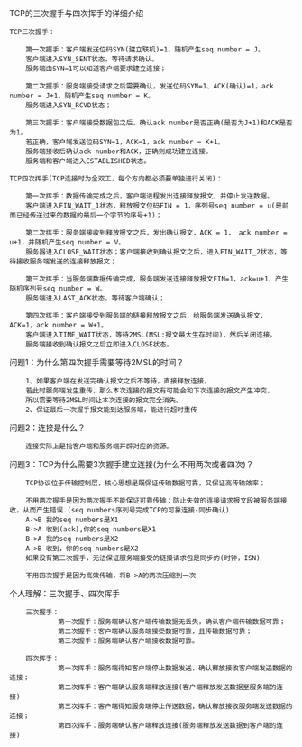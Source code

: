 TCP的三次握手与四次挥手的详细介绍
    
    TCP三次握手：

        第一次握手：客户端发送位码SYN(建立联机)=1，随机产生seq number = J。
        客户端进入SYN_SENT状态，等待请求确认。
        服务端由SYN=1可以知道客户端要求建立连接；

        第二次握手：服务端接受请求之后需要确认，发送位码SYN=1、ACK(确认)=1，ack number = J+1，随机产生seq number = K。
        服务端进入SYN_RCVD状态；

        第三次握手：客户端接受数据包之后，确认ack number是否正确(是否为J+1)和ACK是否为1。
        若正确，客户端发送位码SYN=1，ACK=1，ack number = K+1。
        服务端接收后确认ack number和ACK，正确则成功建立连接。
        服务端和客户端进入ESTABLISHED状态。

    TCP四次挥手(TCP连接时为全双工，每个方向都必须要单独进行关闭)：

        第一次挥手：数据传输完成之后，客户端进程发出连接释放报文，并停止发送数据。
        客户端进入FIN_WAIT_1状态，释放报文位码FIN = 1，序列号seq number = u(是前面已经传送过来的数据的最后一个字节的序号+1)；

        第二次挥手：服务端接收到释放报文之后，发出确认报文，ACK = 1， ack number = u+1，并随机产生seq number = V。
        服务器进入CLOSE_WAIT状态；客户端接收到确认报文之后，进入FIN_WAIT_2状态，等待接收服务端发送的连接释放报文；

        第三次挥手：当服务端数据传输完成，服务端发送连接释放报文FIN=1，ack=u+1，产生随机序列号seq number = W。
        服务端进入LAST_ACK状态，等待客户端确认；

        第四次挥手：客户端接受到服务端的链接释放报文之后，给服务端发送确认报文，ACK=1，ack number = W+1。
        客户端进入TIME_WAIT状态，等待2MSL(MSL:报文最大生存时间)，然后关闭连接。
        服务端接收到确认报文之后立即进入CLOSE状态。

问题1：为什么第四次握手需要等待2MSL的时间？

        1、如果客户端在发送完确认报文之后不等待，直接释放连接，
        若此时服务端发生重传，那么本次连接的报文有可能会和下次连接的报文产生冲突，
        所以需要等待2MSL时间让本次连接的报文完全消失。
        2、保证最后一次握手报文能到达服务端，能进行超时重传

问题2：连接是什么？

        连接实际上是指客户端和服务端开辟对应的资源。

问题3：TCP为什么需要3次握手建立连接(为什么不用两次或者四次)？

        TCP协议位于传输控制层，核心思想是既保证传输数据可靠，又保证高传输效率；

        不用两次握手是因为两次握手不能保证可靠传输：防止失效的连接请求报文段被服务端接收，从而产生错误.(seq numbers序列号完成TCP的可靠连接-同步确认)
        A->B 我的seq numbers是X1
        B->A 收到(ack),你的seq numbers是X1
        B->A 我的seq numbers是X2
        A->B 收到，你的seq numbers是X2
        如果没有第三次握手，无法保证服务端接受的链接请求包是同步的(时钟，ISN)

        不用四次握手是因为高效传输，将B->A的两次压缩到一次

个人理解：三次握手、四次挥手
        
        三次握手：
                第一次握手：服务端确认客户端传输数据无丢失，确认客户端传输数据可靠；
                第二次握手：客户端确认服务端接受数据可靠，且传输数据可靠；
                第三次握手：服务端确认客户端接收数据可靠。

        四次挥手：
                第一次挥手：服务端得知客户端停止数据发送，确认释放接收客户端发送数据的连接；
                第二次挥手：客户端确认服务端释放连接(客户端释放发送数据至服务端的连接)
                第三次挥手：客户端得知服务端停止传送数据，确认释放接收服务端发送数据的连接；
                第四次挥手：服务端确认客户端释放连接(服务端释放发送数据到客户端的连接)



